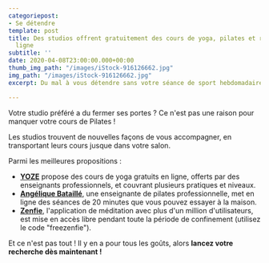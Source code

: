 ```yaml
---
categoriepost:
- Se détendre
template: post
title: Des studios offrent gratuitement des cours de yoga, pilates et relaxation en
  ligne
subtitle: ''
date: 2020-04-08T23:00:00.000+00:00
thumb_img_path: "/images/iStock-916126662.jpg"
img_path: "/images/iStock-916126662.jpg"
excerpt: Du mal à vous détendre sans votre séance de sport hebdomadaire?

---
```

Votre studio préféré a du fermer ses portes ? Ce n'est pas une raison pour manquer votre cours de Pilates !

Les studios trouvent de nouvelles façons de vous accompagner, en transportant leurs cours jusque dans votre salon.

Parmi les meilleures propositions :

* [**YOZE**](https://yoze.fr/) propose des cours de yoga gratuits en ligne, offerts par des enseignants professionnels, et couvrant plusieurs pratiques et niveaux.
* [**Angélique Bataillé**](https://www.youtube.com/channel/UCyErGfChj2SZC6PrC4NA22w/videos), une enseignante de pilates professionnelle, met en ligne des séances de 20 minutes que vous pouvez essayer à la maison.
* [**Zenfie**](https://www.zenfie.com/fr/), l'application de méditation avec plus d'un million d'utilisateurs, est mise en accès libre pendant toute la période de confinement (utilisez le code "freezenfie").

Et ce n'est pas tout ! Il y en a pour tous les goûts, alors **lancez votre recherche dès maintenant !**